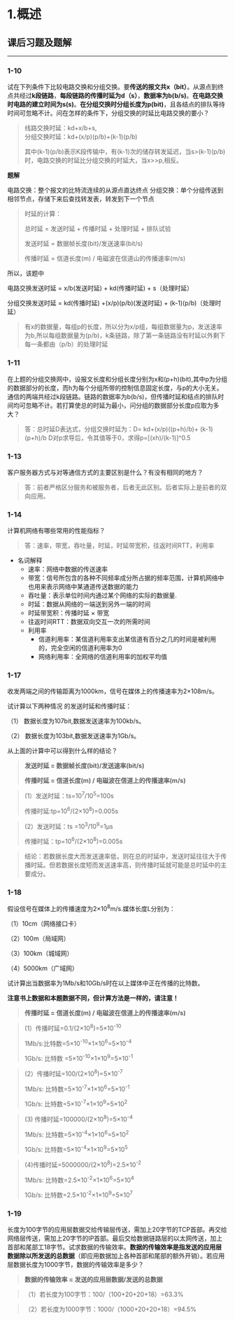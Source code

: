 ﻿# 1.概述

## 课后习题及题解

---

### 1-10
试在下列条件下比较电路交换和分组交换。要**传送的报文共x（bit）**。从源点到终点共经过**k段链路**，**每段链路的传播时延为d（s）**，**数据率为b(b/s)**。**在电路交换时电路的建立时间为s(s)**。**在分组交换时分组长度为p(bit)**，且各结点的排队等待时间可忽略不计。问在怎样的条件下，分组交换的时延比电路交换的要小？ 

> 线路交换时延：kd+x/b+s,  
> 分组交换时延：kd+(x/p)(p/b)+(k-1)(p/b)  
>
> 其中(k-1)(p/b)表示K段传输中，有(k-1)次的储存转发延迟，当s>(k-1)(p/b)时，电路交换的时延比分组交换的时延大，当x>>p,相反。


**题解**

电路交换：整个报文的比特流连续的从源点直达终点
分组交换：单个分组传送到相邻节点，存储下来后查找转发表，转发到下一个节点

> 时延的计算：
>
> 总时延 = 发送时延 + 传播时延 + 处理时延 + 排队试验
>
> 发送时延 = 数据帧长度(bit)/发送速率(bit/s)
>
> 传播时延 = 信道长度(m) / 电磁波在信道山的传播速率(m/s)

所以，该题中 

电路交换发送时延 = x/b(发送时延) + kd(传播时延) + s（处理时延）

分组交换发送时延 = kd(传播时延) +(x/p)(p/b)(发送时延) + (k-1)(p/b)（处理时延）
> 有x的数据量，每组p的长度，所以分为x/p组，每组数据量为p，发送速率为b,所以每组数据量为(p/b)，k条链路，除了第一条链路没有时延以外剩下每一条都由（p/b）的处理时延

### 1-11
在上题的分组交换网中，设报文长度和分组长度分别为x和(p+h)(bit),其中p为分组的数据部分的长度，而h为每个分组所带的控制信息固定长度，与p的大小无关。通信的两端共经过k段链路。链路的数据率为b(b/s)，但传播时延和结点的排队时间均可忽略不计。若打算使总的时延为最小，问分组的数据部分长度p应取为多大？

> 答：总时延D表达式，分组交换时延为：D= kd+(x/p)((p+h)/b)+ (k-1)(p+h)/b  D对p求导后，令其值等于0，求得p=[(xh)/(k-1)]^0.5 
### 1-13

客户服务器方式与对等通信方式的主要区别是什么？有没有相同的地方？ 

> 答：前者严格区分服务和被服务者，后者无此区别。后者实际上是前者的双向应用。

### 1-14

计算机网络有哪些常用的性能指标？ 

>答：速率，带宽，吞吐量，时延，时延带宽积，往返时间RTT，利用率

- 名词解释
    - 速率：网络中数据的传送速率
    - 带宽：信号所包含的各种不同频率成分所占据的频率范围，计算机网络中也用来表示网络中某通道传送数据的能力
    - 吞吐量：表示单位时间内通过某个网络的实际的数据量.
    - 时延：数据从网络的一端送到另外一端的时间
    - 时延带宽积：传播时延 × 带宽
    - 往返时间RTT：数据双向交互一次的所需时间
    - 利用率
        - 信道利用率：某信道利用率支出某信道有百分之几的时间是被利用的，完全空闲的信道利用率为0
        - 网络利用率：全网络的信道利用率的加权平均值

### 1-17
收发两端之间的传输距离为1000km，信号在媒体上的传播速率为2×108m/s。

试计算以下两种情况 的发送时延和传播时延： 

（1） 数据长度为107bit,数据发送速率为100kb/s。 

（2） 数据长度为103bit,数据发送速率为1Gb/s。

从上面的计算中可以得到什么样的结论？ 


> **发送时延 = 数据帧长度(bit)/发送速率(bit/s)**
>
> **传播时延 = 信道长度(m) / 电磁波在信道上的传播速率(m/s)**

> (1）发送时延：ts=10<sup>7</sup>/10<sup>5</sup>=100s
>
> 传播时延:tp=10<sup>6</sup>/(2×10<sup>8</sup>)=0.005s

> (2）发送时延：ts =10<sup>3</sup>/10<sup>9</sup>=1µs
>
> 传播时延：tp=10<sup>6</sup>/(2×10<sup>8</sup>)=0.005s 

> 结论：若数据长度大而发送速率低，则在总的时延中，发送时延往往大于传播时延。但若数据长度短而发送速率高，则传播时延就可能是总时延中的主要成分。

### 1-18

假设信号在媒体上的传播速度为2×10<sup>8</sup>m/s.媒体长度L分别为：  

（1）10cm（网络接口卡）

（2）100m（局域网） 

（3）100km（城域网）

（4）5000km（广域网）  

试计算出当数据率为1Mb/s和10Gb/s时在以上媒体中正在传播的比特数。 

**注意书上数据和本题数据不同，但计算方法是一样的，请注意！**

> **传播时延 = 信道长度(m) / 电磁波在信道上的传播速率(m/s)**

>(1）传播时延=0.1/(2×10<sup>8</sup>)=5×10<sup>-10 </sup>
>
>    1Mb/s:比特数=5×10<sup>-10</sup>×1×10<sup>6</sup>=5×10<sup>-4 </sup>
>
>    1Gb/s: 比特数 =5×10<sup>-10</sup>×1×10<sup>9</sup>=5×10<sup>-1</sup>

> (2）传播时延=100/(2×10<sup>8</sup>)=5×10<sup>-7</sup>
>
>    1Mb/s: 比特数=5×10<sup>-7</sup>×1×10<sup>6</sup>=5×10<sup>-1</sup>
>
>    1Gb/s: 比特数=5×10<sup>-7</sup>×1×10<sup>9</sup>=5×10<sup>2</sup>

> (3) 传播时延=100000/(2×10<sup>8</sup>)=5×10<sup>-4</sup>
>
>    1Mb/s: 比特数=5×10<sup>-4</sup>×1×10<sup>6</sup>=5×10<sup>2</sup>
>
>   1Gb/s: 比特数=5×10<sup>-4</sup>×1×10<sup>9</sup>=5×10<sup>5 </sup> 

> (4)传播时延=5000000/(2×10<sup>8</sup>)=2.5×10<sup>-2</sup>
>
>   1Mb/s: 比特数=2.5×10<sup>-2</sup>×1×10<sup>6</sup>=5×10<sup>4</sup>
>
>   1Gb/s: 比特数=2.5×10<sup>-2</sup>×1×10<sup>9</sup>=5×10<sup>7</sup>
    

### 1-19
长度为100字节的应用层数据交给传输层传送，需加上20字节的TCP首部。再交给网络层传送，需加上20字节的IP首部。最后交给数据链路层的以太网传送，加上首部和尾部工18字节。试求数据的传输效率。**数据的传输效率是指发送的应用层数据除以所发送的总数据**（即应用数据加上各种首部和尾部的额外开销）。若应用层数据长度为1000字节，数据的传输效率是多少？

> **数据的传输效率 = 发送的应用层数据/发送的总数据**

>（1）若长度为100字节：100/（100+20+20+18）=63.3%    

> （2）若长度为1000字节：1000/（1000+20+20+18）=94.5%

    
    
    
    

        




